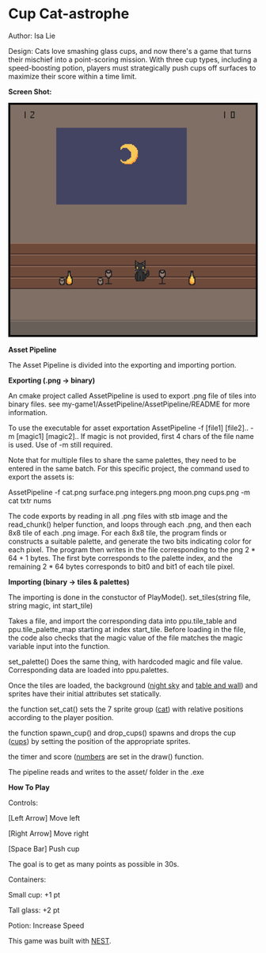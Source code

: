 # Cup Cat-astrophe

Author: Isa Lie

Design: Cats love smashing glass cups, and now there's a game that turns their mischief into a point-scoring mission. With three cup types, 
including a speed-boosting potion, players must strategically push cups off surfaces to maximize their score within a time limit.

**Screen Shot:**

![Screen Shot](screenshot.png)

**Asset Pipeline**

The Asset Pipeline is divided into the exporting and importing portion. 

**Exporting (.png -> binary)**

An cmake project called AssetPipeline is used to export .png file of tiles into binary files.
see my-game1/AssetPipeline/AssetPipeline/README for more information.

To use the executable for asset exportation
AssetPipeline -f [file1] [file2].. -m [magic1] [magic2].. 
If magic is not provided, first 4 chars of the file name is used. Use of -m still required.

Note that for multiple files to share the same palettes, they need to be entered in the same batch. 
For this specific project, the command used to export the assets is:  

AssetPipeline -f cat.png surface.png integers.png moon.png cups.png -m cat txtr nums

The code exports by reading in all .png files with stb image and the read_chunk() helper function, and loops through each .png, and then each 
8x8 tile of each .png image.
For each 8x8 tile, the program finds or constructs a suitable palette, and generate the two bits indicating color for each pixel. The program 
then writes in the file corresponding to the png 2 * 64 + 1 bytes. The first byte corresponds to the palette index, and the remaining 2 * 64 
bytes corresponds to bit0 and bit1 of each tile pixel.

**Importing (binary -> tiles & palettes)**

The importing is done in the constuctor of PlayMode(). 
set_tiles(string file, string magic, int start_tile) 

Takes a file, and import the corresponding data into ppu.tile_table and ppu.tile_palette_map starting at index start_tile.
Before loading in the file, the code also checks that the magic value of the file matches the magic variable input into the function.
	
set_palette() Does the same thing, with hardcoded magic and file value. Corresponding data are loaded into ppu.palettes.

Once the tiles are loaded, the background ([night sky](dist/asset/moon.png) and [table and wall](dist/asset/surface.png)) and sprites have their initial attributes set statically. 

the function set_cat() sets the 7 sprite group ([cat](dist/asset/cat.png)) with relative positions according to the player position.

the function spawn_cup() and drop_cups() spawns and drops the cup ([cups](dist/asset/cups.png)) by setting the position of the appropriate sprites.

the timer and score ([numbers](dist/asset/integers.png) are set in the draw() function.

The pipeline reads and writes to the asset/ folder in the .exe

**How To Play**


Controls: 

[Left Arrow] Move left

[Right Arrow] Move right

[Space Bar] Push cup

The goal is to get as many points as possible in 30s.


Containers:

Small cup: +1 pt

Tall glass: +2 pt

Potion: Increase Speed


This game was built with [NEST](NEST.md).

